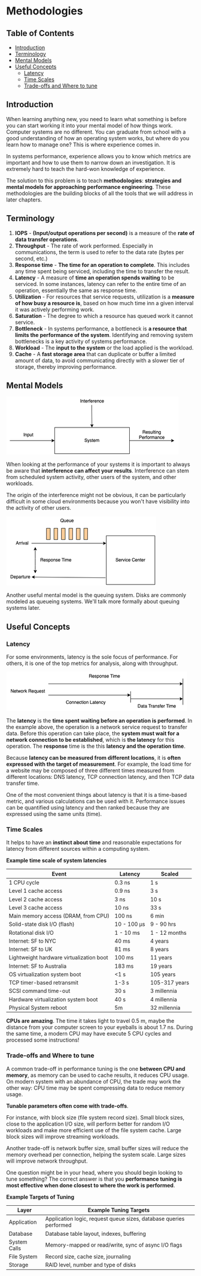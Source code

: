 # Methodologies

## Table of Contents
* [Introduction](#introduction)
* [Terminology](#terminology)
* [Mental Models](#mental-models)
* [Useful Concepts](#useful-concepts)
    * [Latency](#latency)
    * [Time Scales](#time-scales)
    * [Trade-offs and Where to tune](#trade-offs-and-where-to-tune)

## Introduction

When learning anything new, you need to learn what something is before you can start working it into your mental model of how things work. Computer systems are no different. You can graduate from school with a good understanding of how an operating system works, but where do you learn how to manage one? This is where experience comes in.

In systems performance, experience allows you to know which metrics are important and how to use them to narrow down an investigation. It is extremely hard to teach the hard-won knowledge of experience.

The solution to this problem is to teach **methodologies**: **strategies and mental models for approaching performance engineering**. These methodologies are the building blocks of all the tools that we will address in later chapters.

## Terminology

1. **IOPS** - **(Input/output operations per second)** is a measure of the **rate of data transfer operations**.
2. **Throughput** - The rate of work performed. Especially in communications, the term is used to refer to the data rate (bytes per second, etc.) 
3. **Response time** - **The time for an operation to complete**. This includes any time spent being serviced, including the time to transfer the result.
4. **Latency** - A measure of **time an operation spends waiting** to be serviced. In some instances, latency can refer to the entire time of an operation, essentially the same as response time.
5. **Utilization** - For resources that service requests, utilization is a **measure of how busy a resource is**, based on how much time inn a given interval it was actively performing work.
6. **Saturation** -  The degree to which a resource has queued work it cannot service.
7. **Bottleneck** - In systems performance, a bottleneck is **a resource that limits the performance of the system**. Identifying and removing system bottlenecks is a key activity of systems performance.
8. **Workload** - The **input to the system** or the load applied is the workload.
9. **Cache** - A **fast storage area** that can duplicate or buffer a limited amount of data, to avoid communicating directly with a slower tier of storage, thereby improving performance.

## Mental Models

![](resources/2_methodologies/system_under_test.png)

When looking at the performance of your systems it is important to always be aware that **interference can affect your results**. Interference can stem from scheduled system activity, other users of the system, and other workloads.

The origin of the interference might not be obvious, it can be particularly difficult in some cloud environments because you won't have visibility into the activity of other users.

![](resources/2_methodologies/queueing.png)

Another useful mental model is the queuing system. Disks are commonly modeled as queueing systems. We'll talk more formally about queuing systems later.

## Useful Concepts

### Latency

For some environments, latency is the sole focus of performance. For others, it is one of the top metrics for analysis, along with throughput.

![](resources/2_methodologies/latency.png)

The **latency** is the **time spent waiting before an operation is performed**. In the example above, the operation is a network service request to transfer data. Before this operation can take place, the **system must wait for a network connection to be established**, which is **the latency** for this operation. The **response** time is the this **latency and the operation time**.

Because **latency can be measured from different locations**, it is **often expressed with the target of measurement**. For example, the load time for a website may be composed of three different times measured from different locations: DNS latency, TCP connection latency, and then TCP data transfer time.

One of the most convenient things about latency is that it is a time-based metric, and various calculations can be used with it. Performance issues can be quantified using latency and then ranked because they are expressed using the same units (time).

### Time Scales

It helps to have an **instinct about time** and reasonable expectations for latency from different sources within a computing system.

**Example time scale of system latencies**

| Event | Latency | Scaled |
| ----- | ------- | ------ |
| 1 CPU cycle | 0.3 ns | 1 s |
| Level 1 cache access |  0.9 ns | 3 s |
| Level 2 cache access | 3 ns | 10 s |
| Level 3 cache access | 10 ns | 33 s |
| Main memory access (DRAM, from CPU) | 100 ns | 6 min |
| Solid-state disk I/O (flash) | 10 - 100 μs | 9 - 90 hrs |
| Rotational disk I/O | 1 - 10 ms | 1 - 12 months | 
| Internet: SF to NYC | 40 ms | 4 years |
| Internet: SF to UK | 81 ms | 8 years |
| Lightweight hardware virtualization boot | 100 ms | 11 years |
| Internet: SF to Australia | 183 ms | 19 years |
| OS virtualization system boot | <1 s | 105 years |
| TCP timer-based retransmit | 1-3 s | 105-317 years |
| SCSI command time-out | 30 s | 3 millennia |
| Hardware virtualization system boot | 40 s | 4 millennia |
| Physical System reboot | 5m | 32 millennia |

**CPUs are amazing**. The time it takes light to travel 0.5 m, maybe the distance from your computer screen to your eyeballs is about 1.7 ns. During the same time, a modern CPU may have execute 5 CPU cycles and processed some instructions!

### Trade-offs and Where to tune

A common trade-off in performance tuning is the one **between CPU and memory**, as memory can be used to cache results, it reduces CPU usage.  On modern system with an abundance of CPU, the trade may work the other way: CPU time may be spent compressing data to reduce memory usage.

**Tunable parameters often come with trade-offs**. 

For instance, with block size (file system record size). Small block sizes, close to the application I/O size, will perform better for random I/O workloads and make more efficient use of the file system cache. Large block sizes will improve streaming workloads.

Another trade-off is network buffer size, small buffer sizes will reduce the memory overhead per connection, helping the system scale. Large sizes will improve network throughput.

One question might be in your head, where you should begin looking to tune something? The correct answer is that you **performance tuning is most effective when done closest to where the work is performed**.

**Example Targets of Tuning**

| Layer | Example Tuning Targets |
| ---- | ------ |
| Application |  Application logic, request queue sizes, database queries performed |
| Database | Database table layout, indexes, buffering |
| System Calls | Memory-mapped or read/write, sync of async I/O flags |
| File System | Record size, cache size, journaling |
| Storage | RAID level, number and type of disks |

